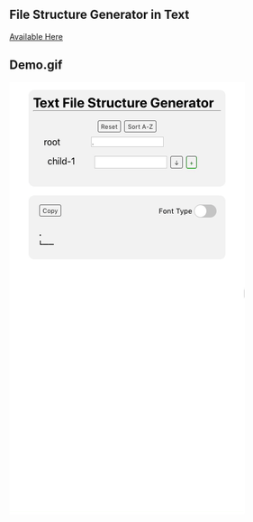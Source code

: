 ## File Structure Generator in Text


[Available Here](https://ellismin.github.io/file-structure-generator/)



## Demo.gif
![](/assets/demo.gif)